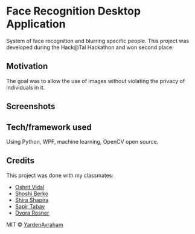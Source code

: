 # Face Recognition Desktop Application
 System of face recognition and blurring specific people. This project was developed during the Hack@Tal Hackathon and won second place.

## Motivation
The goal was to allow the use of images without violating the privacy of individuals in it. 


## Screenshots


## Tech/framework used

Using Python, WPF, machine learning, OpenCV open source.


## Credits

This project was done with my classmates:
- [Oshrit Vidal](https://github.com/oshrit2019)
- [Shoshi Berko]()
- [Shira Shapira]()
- [Sapir Tabay]()
- [Dvora Rosner]()


MIT © [YardenAvraham](https://github.com/yardenavraham)
